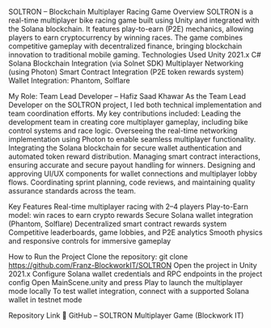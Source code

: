 SOLTRON – Blockchain Multiplayer Racing Game
Overview
SOLTRON is a real-time multiplayer bike racing game built using Unity and integrated with the Solana blockchain. It features play-to-earn (P2E) mechanics, allowing players to earn cryptocurrency by winning races. The game combines competitive gameplay with decentralized finance, bringing blockchain innovation to traditional mobile gaming.
Technologies Used
Unity 2021.x
C#
Solana Blockchain Integration (via Solnet SDK)
Multiplayer Networking (using Photon)
Smart Contract Integration (P2E token rewards system)
Wallet Integration: Phantom, Solflare

My Role: Team Lead Developer – Hafiz Saad Khawar
As the Team Lead Developer on the SOLTRON project, I led both technical implementation and team coordination efforts. My key contributions included:
Leading the development team in creating core multiplayer gameplay, including bike control systems and race logic.
Overseeing the real-time networking implementation using Photon to enable seamless multiplayer functionality.
Integrating the Solana blockchain for secure wallet authentication and automated token reward distribution.
Managing smart contract interactions, ensuring accurate and secure payout handling for winners.
Designing and approving UI/UX components for wallet connections and multiplayer lobby flows.
Coordinating sprint planning, code reviews, and maintaining quality assurance standards across the team.


Key Features
Real-time multiplayer racing with 2–4 players
Play-to-Earn model: win races to earn crypto rewards
Secure Solana wallet integration (Phantom, Solflare)
Decentralized smart contract rewards system
Competitive leaderboards, game lobbies, and P2E analytics
Smooth physics and responsive controls for immersive gameplay

How to Run the Project
Clone the repository:
git clone https://github.com/Franz-BlockworkIT/SOLTRON
Open the project in Unity 2021.x
Configure Solana wallet credentials and RPC endpoints in the project config
Open MainScene.unity and press Play to launch the multiplayer mode locally
To test wallet integration, connect with a supported Solana wallet in testnet mode

Repository Link
🔗 GitHub – SOLTRON Multiplayer Game (Blockwork IT)
